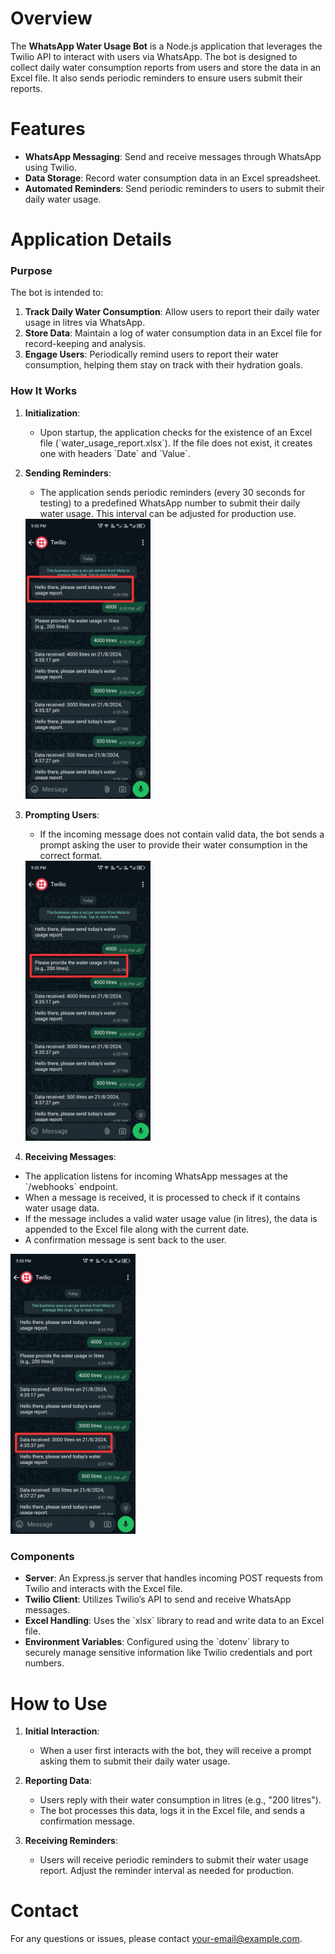# Overview

The **WhatsApp Water Usage Bot** is a Node.js application that leverages the Twilio API to interact with users via WhatsApp. The bot is designed to collect daily water consumption reports from users and store the data in an Excel file. It also sends periodic reminders to ensure users submit their reports.

# Features

- **WhatsApp Messaging**: Send and receive messages through WhatsApp using Twilio.
- **Data Storage**: Record water consumption data in an Excel spreadsheet.
- **Automated Reminders**: Send periodic reminders to users to submit their daily water usage.

# Application Details

### Purpose

The bot is intended to:
1. **Track Daily Water Consumption**: Allow users to report their daily water usage in litres via WhatsApp.
2. **Store Data**: Maintain a log of water consumption data in an Excel file for record-keeping and analysis.
3. **Engage Users**: Periodically remind users to report their water consumption, helping them stay on track with their hydration goals.

### How It Works

1. **Initialization**:
   - Upon startup, the application checks for the existence of an Excel file (\`water_usage_report.xlsx\`). If the file does not exist, it creates one with headers \`Date\` and \`Value\`.

2. **Sending Reminders**:
   - The application sends periodic reminders (every 30 seconds for testing) to a predefined WhatsApp number to submit their daily water usage. This interval can be adjusted for production use.

   <img src="images/today%20usage.jpeg" alt="Sending Reminders" width="200"/>

3. **Prompting Users**:
   - If the incoming message does not contain valid data, the bot sends a prompt asking the user to provide their water consumption in the correct format.

   <img src="images/pls%20provide.jpeg" alt="Prompting Users" width="200"/>

4.  **Receiving Messages**:
   - The application listens for incoming WhatsApp messages at the \`/webhooks\` endpoint.
   - When a message is received, it is processed to check if it contains water usage data.
   - If the message includes a valid water usage value (in litres), the data is appended to the Excel file along with the current date.
   - A confirmation message is sent back to the user.

   <img src="images/data%20received.jpeg" alt="Receiving Messages" width="200"/>

### Components

- **Server**: An Express.js server that handles incoming POST requests from Twilio and interacts with the Excel file.
- **Twilio Client**: Utilizes Twilio’s API to send and receive WhatsApp messages.
- **Excel Handling**: Uses the \`xlsx\` library to read and write data to an Excel file.
- **Environment Variables**: Configured using the \`dotenv\` library to securely manage sensitive information like Twilio credentials and port numbers.

# How to Use

1. **Initial Interaction**:
   - When a user first interacts with the bot, they will receive a prompt asking them to submit their daily water usage.

2. **Reporting Data**:
   - Users reply with their water consumption in litres (e.g., "200 litres").
   - The bot processes this data, logs it in the Excel file, and sends a confirmation message.

3. **Receiving Reminders**:
   - Users will receive periodic reminders to submit their water usage report. Adjust the reminder interval as needed for production.

# Contact

For any questions or issues, please contact [your-email@example.com](mailto:your-email@example.com).

